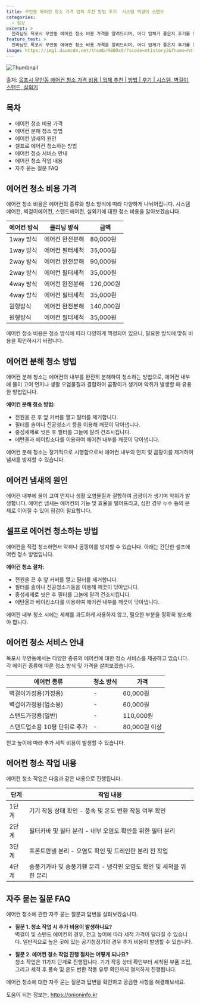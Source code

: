 ```yaml
---
title: 무안동 에어컨 청소 가격 업체 추천 방법 후기  시스템 벽걸이 스탠드
categories:
  - 일상
excerpt: >
  전라남도 목포시 무안동 에어컨 청소 비용 가격을 알려드리며, 어디 업체가 좋은지 후기를 통해 알아보겠습니다. 현재 글에서는 시스템, 벽걸이, 스탠드, 실외기 각각에 대해 청소 비용이 나와 있으니 참고하시면 되겠습니다. 에어컨 분해 청소 방법 보기 👈 클릭셀프 에어컨 청소 방법 보기👈 클릭목포시 무안동 에어컨 청소 비용시스템에어컨 방식클리닝방식금액1way 방식에어컨 완전분해80,000원1way 방식에어컨 필터세척35,000원2way 방식에어컨 완전분해90,000원2way 방식에어컨 필터세척35,000원4way 방식에어컨 완전분해120,000원4way 방식에어컨 필터세척35,000원원형방식에어컨 완전분해140,000원원형방식에어컨 필터세척35,000원에어컨 청소 견적 샘플 보기 👈 클릭에어컨 냄새의 원인에어..
feature_text: >
  전라남도 목포시 무안동 에어컨 청소 비용 가격을 알려드리며, 어디 업체가 좋은지 후기를 통해 알아보겠습니다. 현재 글에서는 시스템, 벽걸이, 스탠드, 실외기 각각에 대해 청소 비용이 나와 있으니 참고하시면 되겠습니다. 에어컨 분해 청소 방법 보기 👈 클릭셀프 에어컨 청소 방법 보기👈 클릭목포시 무안동 에어컨 청소 비용시스템에어컨 방식클리닝방식금액1way 방식에어컨 완전분해80,000원1way 방식에어컨 필터세척35,000원2way 방식에어컨 완전분해90,000원2way 방식에어컨 필터세척35,000원4way 방식에어컨 완전분해120,000원4way 방식에어컨 필터세척35,000원원형방식에어컨 완전분해140,000원원형방식에어컨 필터세척35,000원에어컨 청소 견적 샘플 보기 👈 클릭에어컨 냄새의 원인에어..
image: https://img1.daumcdn.net/thumb/R800x0/?scode=mtistory2&fname=https%3A%2F%2Fblog.kakaocdn.net%2Fdn%2Fnc2hK%2FbtsHxG54zxk%2FBxXUAPJdLkLHyNepNE4Wb0%2Fimg.webp
---
```


![Thumbnail](https://img1.daumcdn.net/thumb/R800x0/?scode=mtistory2&fname=https%3A%2F%2Fblog.kakaocdn.net%2Fdn%2Fnc2hK%2FbtsHxG54zxk%2FBxXUAPJdLkLHyNepNE4Wb0%2Fimg.webp)

<p>출처: <a href="https://onioninfo.kr/entry/%EB%AA%A9%ED%8F%AC%EC%8B%9C-%EB%AC%B4%EC%95%88%EB%8F%99-%EC%97%90%EC%96%B4%EC%BB%A8-%EC%B2%AD%EC%86%8C-%EA%B0%80%EA%B2%A9-%EB%B9%84%EC%9A%A9-%EC%97%85%EC%B2%B4-%EC%B6%94%EC%B2%9C-%EB%B0%A9%EB%B2%95-%ED%9B%84%EA%B8%B0-%EC%8B%9C%EC%8A%A4%ED%85%9C-%EB%B2%BD%EA%B1%B8%EC%9D%B4-%EC%8A%A4%ED%83%A0%EB%93%9C-%EC%8B%A4%EC%99%B8%EA%B8%B0" rel="dofollow">목포시 무안동 에어컨 청소 가격 비용 | 업체 추천 | 방법 | 후기 | 시스템, 벽걸이, 스탠드, 실외기</a> </p>

## 목차

  * 에어컨 청소 비용 가격
  * 에어컨 분해 청소 방법
  * 에어컨 냄새의 원인
  * 셀프로 에어컨 청소하는 방법
  * 에어컨 청소 서비스 안내
  * 에어컨 청소 작업 내용
  * 자주 묻는 질문 FAQ

## 에어컨 청소 비용 가격

에어컨 청소 비용은 에어컨의 종류와 청소 방식에 따라 다양하게 나뉘어집니다. 시스템에어컨, 벽걸이에어컨, 스탠드에어컨, 실외기에 대한 청소
비용을 알아보겠습니다.

**에어컨 방식** | **클리닝 방식** | **금액**  
---|---|---  
1way 방식 | 에어컨 완전분해 | 80,000원  
1way 방식 | 에어컨 필터세척 | 35,000원  
2way 방식 | 에어컨 완전분해 | 90,000원  
2way 방식 | 에어컨 필터세척 | 35,000원  
4way 방식 | 에어컨 완전분해 | 120,000원  
4way 방식 | 에어컨 필터세척 | 35,000원  
원형방식 | 에어컨 완전분해 | 140,000원  
원형방식 | 에어컨 필터세척 | 35,000원  
  
에어컨 청소 비용은 청소 방식에 따라 다양하게 책정되어 있으니, 필요한 방식에 맞춰 비용을 확인하시기 바랍니다.

## 에어컨 분해 청소 방법

에어컨 분해 청소는 에어컨의 내부를 완전히 분해하여 청소하는 방법으로, 에어컨 내부에 물이 고여 먼지나 생활 오염물질과 결합하여 곰팡이가
생기며 악취가 발생할 때 유용한 방법입니다.

**에어컨 분해 청소 방법:**

  * 전원을 끈 후 앞 커버를 열고 필터를 제거합니다.
  * 필터를 솔이나 진공청소기 등을 이용해 깨끗이 닦아냅니다.
  * 중성세제로 씻은 후 필터를 그늘에 말려 건조시킵니다.
  * 에탄올과 베이킹소다를 이용하여 에어컨 내부를 깨끗이 닦아냅니다.

에어컨 분해 청소는 정기적으로 시행함으로써 에어컨 내부의 먼지 및 곰팡이를 제거하여 냄새를 방지할 수 있습니다.

## 에어컨 냄새의 원인

에어컨 내부에 물이 고여 먼지나 생활 오염물질과 결합하여 곰팡이가 생기며 악취가 발생합니다. 에어컨 냄새는 에어컨의 기능 및 효율을
떨어뜨리고, 심한 경우 누수 등의 문제로 이어질 수 있어 점검이 필요합니다.

## 셀프로 에어컨 청소하는 방법

에어컨을 직접 청소하면서 악취나 곰팡이를 방지할 수 있습니다. 아래는 간단한 셀프에어컨 청소 방법입니다.

**에어컨 청소 절차:**

  * 전원을 끈 후 앞 커버를 열고 필터를 제거합니다.
  * 필터를 솔이나 진공청소기등을 이용해 깨끗이 닦아냅니다.
  * 중성세제로 씻은 후 필터를 그늘에 말려 건조시킵니다.
  * 에탄올과 베이킹소다를 이용하여 에어컨 내부를 깨끗이 닦아냅니다.

에어컨 내부 청소 시에는 세제를 과도하게 사용하지 않고, 필요한 부분을 정확히 청소해야 합니다.

## 에어컨 청소 서비스 안내

목포시 무안동에서는 다양한 종류의 에어컨에 대한 청소 서비스를 제공하고 있습니다. 각 에어컨 종류에 따른 청소 방식 및 가격을
살펴보겠습니다.

**에어컨 종류** | **청소 방식** | **가격**  
---|---|---  
벽걸이가정용(가정용) | - | 60,000원  
벽걸이가정용(업소용) | - | 60,000원  
스탠드가정용(일반) | - | 110,000원  
스탠드업소용 10평 단위로 추가 | - | 80,000원 이상  
  
천고 높이에 따라 추가 세척 비용이 발생할 수 있습니다.

## 에어컨 청소 작업 내용

에어컨 청소 작업은 다음과 같은 내용으로 진행됩니다.

**단계** | **작업 내용**  
---|---  
1단계 | 기기 작동 상태 확인 - 풍속 및 온도 변환 작동 여부 확인  
2단계 | 필터카바 및 필터 분리 - 내부 오염도 확인을 위한 필터 분리  
3단계 | 프론트판넬 분리 - 오염도 확인 및 드레인판 분리 전 작업  
4단계 | 송풍기카바 및 송풍기휀 분리 - 냉각핀 오염도 확인 및 세척을 위한 분리  
  
## 자주 묻는 질문 FAQ

에어컨 청소에 관한 자주 묻는 질문과 답변을 살펴보겠습니다.

  * **질문 1. 청소 작업 시 추가 비용이 발생하나요?**  
벽걸이 및 스탠드 에어컨의 경우, 천고 높이에 따라 세척 가격이 달라질 수 있습니다. 일반적으로 높은 곳에 있는 공기청정기의 경우 추가
비용이 발생할 수 있습니다.

  * **질문 2. 에어컨 청소 작업 진행 절차는 어떻게 되나요?**  
청소 작업은 11가지 단계로 진행됩니다. 기기 작동 상태 확인부터 세척된 부품 조립, 그리고 세척 후 풍속 및 온도 변환 작동 유무 확인까지
철저하게 진행됩니다.

에어컨 청소에 대한 자주 묻는 질문과 답변을 확인하고 궁금한 사항을 해결해보세요.

 

도움이 되는 정보는, <a href="https://onioninfo.kr" rel="dofollow">https://onioninfo.kr</a>


